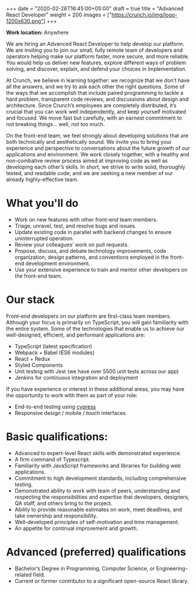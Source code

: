 +++
date = "2020-02-26T16:45:00+05:00"
draft = true
title = "Advanced React Developer"
weight = 200
images = ["https://crunch.io/img/logo-1200x630.png"]
+++

**Work location:** Anywhere

We are hiring an Advanced React Developer to help develop our platform. We are inviting you to join our small, fully remote team of developers and operators helping make our platform faster, more secure, and more reliable. You would help us deliver new features, explore different ways of problem solving, and discover, explain, and defend your choices in implementation. 

At Crunch, we believe in learning together: we recognize that we don’t have all the answers, and we try to ask each other the right questions. Some of the ways that we accomplish that include paired programming to tackle a hard problem, transparent code reviews, and discussions about design and architecture. Since Crunch’s employees are completely distributed, it’s crucial that you can work well independently, and keep yourself motivated and focused. We move fast but carefully, with an earnest commitment to not breaking things… well, not too much.

On the front-end team, we feel strongly about developing solutions that are both technically and aesthetically sound. We invite you to bring your experience and perspective to conversations about the future growth of our applications and environment. We work closely together, with a healthy and non-combative review process aimed at improving code as well as developing each other’s skills. In short, we strive to write solid, thoroughly tested, and readable code; and we are seeking a new member of our already highly-effective team.

# What you'll do

- Work on new features with other front-end team members.
- Triage, unravel, test, and resolve bugs and issues.
- Update existing code in parallel with backend changes to ensure uninterrupted operation.
- Review your colleagues’ work on pull requests.
- Propose, discuss, and debate technology improvements, code organization, design patterns, and conventions employed in the front-end development environment.
- Use your extensive experience to train and mentor other developers on the front-end team.

# Our stack

Front-end developers on our platform are first-class team members. Although your focus is primarily on TypeScript, you will gain familiarity with the entire system. Some of the technologies that enable us to achieve our well-designed, efficient, and performant applications are:

- TypeScript (latest specification)
- Webpack + Babel (ES6 modules)
- React + Redux
- Styled Components
- Unit testing with Jest (we have over 5500 unit tests across our app)
- Jenkins for continuous integration and deployment

If you have experience or interest in these additional areas, you may have the opportunity to work with them as part of your role:

- End-to-end testing using [cypress](https://www.cypress.io/)
- Responsive design / mobile / touch interfaces

# Basic qualifications:

- Advanced to expert-level React skills with demonstrated experience. 
- A firm command of Typescript.
- Familiarity with JavaScript frameworks and libraries for building web applications.
- Commitment to high development standards, including comprehensive testing.
- Demonstrated ability to work with team of peers, understanding and respecting the responsibilities and expertise that developers, designers, QA staff, and others bring to the project.
- Ability to provide reasonable estimates on work, meet deadlines, and take ownership and responsibility.
- Well-developed principles of self-motivation and time management.
- An appetite for continual improvement and growth.

# Advanced (preferred) qualifications

- Bachelor’s Degree in Programming, Computer Science, or Engineering-related field.
- Current or former contributor to a significant open-source React library.


